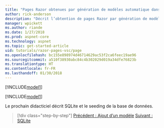 ```yaml
---
title: "Pages Razor obtenues par génération de modèles automatique dans ASP.NET Core"
author: rick-anderson
description: "Décrit l’obtention de pages Razor par génération de modèles automatique sur Mac."
manager: wpickett
ms.author: riande
ms.date: 1/27/2018
ms.prod: aspnet-core
ms.technology: aspnet
ms.topic: get-started-article
uid: tutorials/razor-pages-vsc/page
ms.openlocfilehash: bc155e898974d46714629ac53f2ca6feec19ae96
ms.sourcegitcommit: a510f38930abc84c4b302029d019a34dfe76823b
ms.translationtype: HT
ms.contentlocale: fr-FR
ms.lasthandoff: 01/30/2018
---
```

[!INCLUDE[model1](../../includes/RP/page1.md)]

[!INCLUDE[model1](../../includes/RP/page2.md)]

Le prochain didacticiel décrit SQLite et le seeding de la base de données.

>[!div class="step-by-step"]
[Précédent : Ajout d’un modèle](xref:tutorials/razor-pages-vsc/model)
[Suivant : SQLite](xref:tutorials/razor-pages-vsc/sql)
